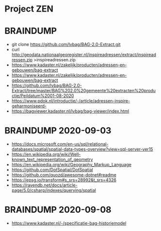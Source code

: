 # Project ZEN

# BRAINDUMP

- git clone https://github.com/lvbag/BAG-2.0-Extract.git
- curl http://geodata.nationaalgeoregister.nl/inspireadressen/extract/inspireadressen.zip >inspireadressen.zip
- https://www.kadaster.nl/zakelijk/producten/adressen-en-gebouwen/bag-extract
- https://www.kadaster.nl/zakelijk/producten/adressen-en-gebouwen/bag-extract
- https://github.com/lvbag/BAG-2.0-Extract/tree/master/BAG%202.0%20gemeente%20extracten%20productie/Peildatum%2001-08-2020
- https://www.pdok.nl/introductie/-/article/adressen-inspire-geharmoniseerd-
- https://bagviewer.kadaster.nl/lvbag/bag-viewer/index.html

# BRAINDUMP 2020-09-03

- https://docs.microsoft.com/en-us/sql/relational-databases/spatial/spatial-data-types-overview?view=sql-server-ver15
- https://en.wikipedia.org/wiki/Well-known_text_representation_of_geometry
- https://en.wikipedia.org/wiki/Geography_Markup_Language
- https://github.com/DotSpatial/DotSpatial
- https://github.com/quozd/awesome-dotnet#readme
- https://epsg.io/transform#s_srs=28992&t_srs=4326
- https://ravendb.net/docs/article-page/5.0/csharp/indexes/querying/spatial

# BRAINDUMP 2020-09-08

- https://www.kadaster.nl/-/specificatie-bag-historiemodel